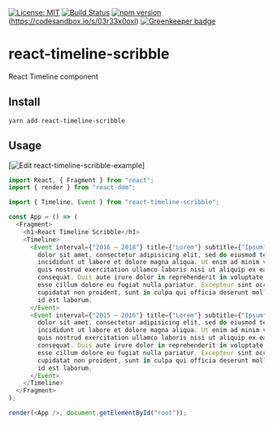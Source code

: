 [![License: MIT](https://img.shields.io/badge/License-MIT-green.svg)](https://opensource.org/licenses/MIT)
[![Build Status](https://travis-ci.org/igorkamyshev/react-timeline-scribble.svg?branch=master)](https://travis-ci.org/igorkamyshev/react-timeline-scribble)
[![npm version](https://badge.fury.io/js/react-timeline-scribble.svg)](https://badge.fury.io/js/react-timeline-scribble)
(https://codesandbox.io/s/03r33x0oxl) [![Greenkeeper badge](https://badges.greenkeeper.io/igorkamyshev/react-timeline-scribble.svg)](https://greenkeeper.io/)

# react-timeline-scribble
React Timeline component

## Install
`yarn add react-timeline-scribble`

## Usage

[![Edit react-timeline-scribble-example](https://codesandbox.io/static/img/play-codesandbox.svg)]

```js
import React, { Fragment } from "react";
import { render } from "react-dom";

import { Timeline, Event } from "react-timeline-scribble";

const App = () => (
  <Fragment>
    <h1>React Timeline Scribble</h1>
    <Timeline>
      <Event interval={"2016 – 2018"} title={"Lorem"} subtitle={"Ipsum"}>
        dolor sit amet, consectetur adipisicing elit, sed do eiusmod tempor
        incididunt ut labore et dolore magna aliqua. Ut enim ad minim veniam,
        quis nostrud exercitation ullamco laboris nisi ut aliquip ex ea commodo
        consequat. Duis aute irure dolor in reprehenderit in voluptate velit
        esse cillum dolore eu fugiat nulla pariatur. Excepteur sint occaecat
        cupidatat non proident, sunt in culpa qui officia deserunt mollit anim
        id est laborum.
      </Event>
      <Event interval={"2015 – 2016"} title={"Lorem"} subtitle={"Ipsum"}>
        dolor sit amet, consectetur adipisicing elit, sed do eiusmod tempor
        incididunt ut labore et dolore magna aliqua. Ut enim ad minim veniam,
        quis nostrud exercitation ullamco laboris nisi ut aliquip ex ea commodo
        consequat. Duis aute irure dolor in reprehenderit in voluptate velit
        esse cillum dolore eu fugiat nulla pariatur. Excepteur sint occaecat
        cupidatat non proident, sunt in culpa qui officia deserunt mollit anim
        id est laborum.
      </Event>
    </Timeline>
  </Fragment>
);

render(<App />, document.getElementById("root"));
```
